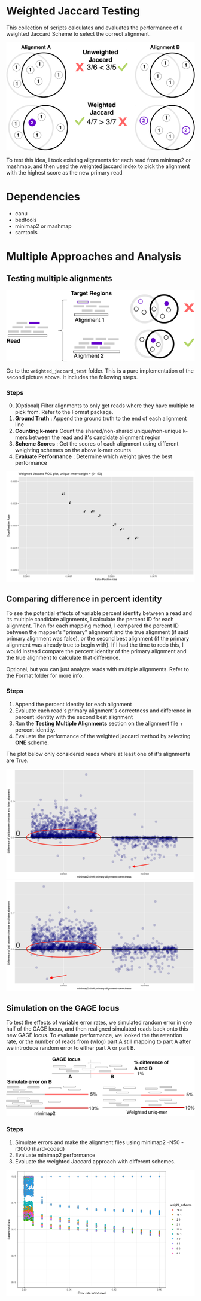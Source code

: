# Weighted Jaccard Testing
This collection of scripts calculates and evaluates the performance of a weighted Jaccard Scheme to select the correct alignment.

![Weighted Uniq-mer Jaccard Index](images/NIH_SIP_Poster_Images-Weighting.png)

To test this idea, I took existing alignments for each read from minimap2 or mashmap, and then used the weighted jaccard index to pick the alignment with the highest score as the new primary read 


# Dependencies
- canu
- bedtools
- minimap2 or mashmap
- samtools

# Multiple Approaches and Analysis

## Testing multiple alignments

![](images/NIH_SIP_Poster_Images-Filter_alignments.png)

Go to the `weighted_jaccard_test` folder.
This is a pure implementation of the second picture above. It includes the following steps.

### Steps
0. (Optional) Filter alignments to only get reads where they have multiple to pick from. Refer to the Format package. 
1. **Ground Truth** : Append the ground truth to the end of each alignment line
2. **Counting k-mers** Count the shared/non-shared unique/non-unique k-mers between the read and it's candidate alignment region
3. **Scheme Scores** : Get the scores of each alignment using different weighting schemes on the above k-mer counts
4. **Evaluate Performance** : Determine which weight gives the best performance

 ![](images/chrX_prepolished_weighted_jaccard_whole_nums.png)

## Comparing difference in percent identity
To see the potential effects of variable percent identity between a read and its multiple candidate alignments, I calculate the percent ID for each alignment. Then for each mapping method, I compared the percent ID between the mapper's "primary" alignment and the true alignment (if said primary alignment was false), or the second best alignment (if the primary alignment was already true to begin with). If I had the time to redo this, I would instead compare the percent identity of the primary alignment and the true alignment to calculate that difference. 

Optional, but you can just analyze reads with multiple alignments. Refer to the Format folder for more info.

### Steps
1. Append the percent identity for each alignment
2. Evaluate each read's primary alignment's correctness and difference in percent identity with the second best alignment
3. Run the **Testing Multiple Alignments** section on the alignment file + percent identity. 
4. Evaluate the performance of the weighted jaccard method by selecting **ONE** scheme. 

The plot below only considered reads where at least one of it's alignments are True.

![](images/chrX_minimap2_pid_diff.png)
![](images/chrX_wj_pid_diff_plot.png)


## Simulation on the GAGE locus
To test the effects of variable error rates, we simulated random error in one half of the GAGE locus, and then realigned simulated reads back onto this new GAGE locus. To evaluate performance, we looked the the retention rate, or the number of reads from (wlog) part A still mapping to part A after we introduce random error to either part A or part B.

![](images/NIH_SIP_Poster_Images-Simulated_error_test.png)

### Steps
1. Simulate errors and make the alignment files using minimap2 -N50 -r3000 (hard-coded)
2. Evaluate minimap2 performance
3. Evaluate the weighted Jaccard approach with different schemes. 

![](images/GAGE_vary_weights_performance.plot_sim_error_weighted_jaccard.png)


